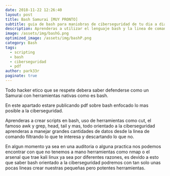 ```yaml
---
date: 2018-11-22 12:26:40
layout: post
title: Bash Samurai [MUY PRONTO]
subtitle: guia de bash para maniobras de ciberseguridad de tu dia a dia.
description: Aprenderas a utilizar el lenguaje bash y la linea de comando como un experto en la ciberseguridad
image: /assets/img/bashG.png
optimized_image: /assets/img/bashP.png
category: Bash
tags:
  - scripting
  - bash
  - ciberseguridad
  - pdf
author: park33r
paginate: true
---
```


Todo hacker etico que se respete debera saber defenderse como un Samurai con herramientas nativas como es bash.

En este apartado estare publicando pdf sobre bash enfocado lo mas posible a la ciberseguridad.<br>

Aprenderas a crear scripts en bash, uso de herramientas como cut, el famoso awk y grep, head, tail y mas, todo orientado a la ciberseguridad
aprenderas a manejar grandes cantidades de datos desde la linea de comando filtrando lo que te interesa y descartando lo que no.

En algun momento ya sea en una auditoria o alguna practica nos podemos encontrar con que no tenemos a mano herramientas como nmap o el arsenal que trae kali linux ya sea por diferentes razones, es devido a esto que saber bash orientado a la ciberseguridad podremos con tan solo unas pocas lineas crear nuestras pequeñas pero potentes herramientas.


